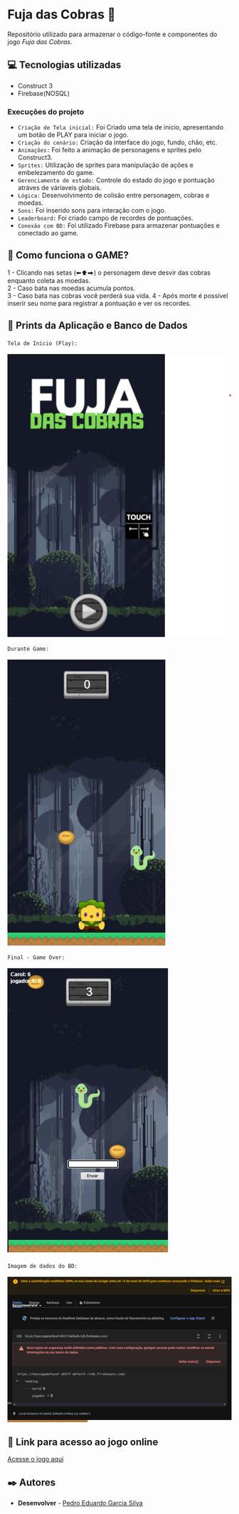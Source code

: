 # Fuja das Cobras 🐍 

 Repositório utilizado para armazenar o código-fonte e componentes do jogo *Fuja das Cobras*.

## 💻 Tecnologias utilizadas

- Construct 3
- Firebase(NOSQL)


### Execuções do projeto
- `Criação de Tela inicial:` Foi Criado uma tela de inicio, apresentando um botão de PLAY para iniciar o jogo. 
- `Criação do cenário:` Criação da interface do jogo, fundo, chão, etc.
- `Animações:` Foi feito a animação de personagens e sprites pelo Construct3.
- `Sprites:` Utilização de sprites para manipulação de ações e embelezamento do game.
- `Gerenciamento de estado:` Controle do estado do jogo e pontuação atráves de váriaveis globais.
- `Lógica:` Desenvolvimento de colisão entre personagem, cobras e moedas.
- `Sons:` Foi inserido sons para interação com o jogo.
- `Leaderboard:` Foi criado campo de recordes de pontuações.
- `Conexão com BD:` Foi utilizado Firebase para armazenar pontuações e conectado ao game.


## 🔎 Como funciona o GAME?

1 - Clicando nas setas (⬅⬆⮕) o personagem deve desvir das cobras enquanto coleta as moedas.\
2 - Caso bata nas moedas acumula pontos.\
3 - Caso bata nas cobras você perderá sua vida.
4 - Após morte é possível inserir seu nome para registrar a pontuação e ver os recordes.

## 📸 Prints da Aplicação e Banco de Dados
`Tela de Início (Play):`\
\
![Tela de Início](https://github.com/carosla/Jogo_FujaDaCobra/blob/main/Prints/Aplicação/Tela%20de%20Inicio.png)

`Durante Game:`\
\
![Jogo](https://github.com/carosla/Jogo_FujaDaCobra/blob/main/Prints/Aplicação/Jogo.png)

`Final - Game Over:`\
\
![Game Over](https://github.com/carosla/Jogo_FujaDaCobra/blob/main/Prints/Aplicação/Game%20Over.png)

`Imagem de dados do BD:`\
\
![Banco](https://github.com/carosla/Jogo_FujaDaCobra/blob/main/Prints/Banco%20de%20Dados/Dados%20no%20Firebase.png)


## 🔗 Link para acesso ao jogo online

[Acesse o jogo aqui](https://carosla.itch.io/fuja-das-cobras)


## ✒️ Autores

- **Desenvolver** - [Pedro Eduardo Garcia Silva](https://www.linkedin.com/in/anacarolinaneias/)
